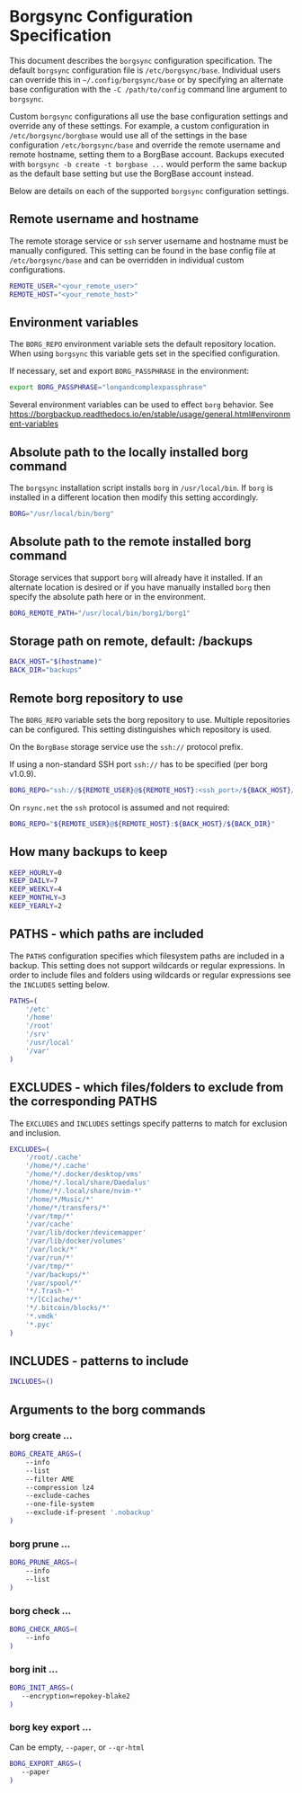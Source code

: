 # Borgsync Configuration Specification

This document describes the `borgsync` configuration specification.
The default `borgsync` configuration file is `/etc/borgsync/base`.
Individual users can override this in `~/.config/borgsync/base` or
by specifying an alternate base configuration with the `-C /path/to/config`
command line argument to `borgsync`.

Custom `borgsync` configurations all use the base configuration settings
and override any of these settings. For example, a custom configuration
in `/etc/borgsync/borgbase` would use all of the settings in the base
configuration `/etc/borgsync/base` and override the remote username and
remote hostname, setting them to a BorgBase account. Backups executed
with `borgsync -b create -t borgbase ...` would perform the same backup
as the default base setting but use the BorgBase account instead.

Below are details on each of the supported `borgsync` configuration settings.

## Remote username and hostname

The remote storage service or `ssh` server username and hostname must be
manually configured. This setting can be found in the base config file at
`/etc/borgsync/base` and can be overridden in individual custom configurations.

```bash
REMOTE_USER="<your_remote_user>"
REMOTE_HOST="<your_remote_host>"
```

## Environment variables

The `BORG_REPO` environment variable sets the default repository location.
When using `borgsync` this variable gets set in the specified configuration.

If necessary, set and export `BORG_PASSPHRASE` in the environment:

```bash
export BORG_PASSPHRASE="longandcomplexpassphrase"
```

Several environment variables can be used to effect `borg` behavior.
See https://borgbackup.readthedocs.io/en/stable/usage/general.html#environment-variables

## Absolute path to the locally installed borg command

The `borgsync` installation script installs `borg` in `/usr/local/bin`. If
`borg` is installed in a different location then modify this setting accordingly.

```bash
BORG="/usr/local/bin/borg"
```

## Absolute path to the remote installed borg command

Storage services that support `borg` will already have it installed.
If an alternate location is desired or if you have manually installed
`borg` then specify the absolute path here or in the environment.

```bash
BORG_REMOTE_PATH="/usr/local/bin/borg1/borg1"
```

## Storage path on remote, default: <hostname>/backups

```bash
BACK_HOST="$(hostname)"
BACK_DIR="backups"
```
## Remote borg repository to use

The `BORG_REPO` variable sets the borg repository to use. Multiple repositories
can be configured. This setting distinguishes which repository is used.

On the `BorgBase` storage service use the `ssh://` protocol prefix.

If using a non-standard SSH port `ssh://` has to be specified (per borg v1.0.9).

```bash
BORG_REPO="ssh://${REMOTE_USER}@${REMOTE_HOST}:<ssh_port>/${BACK_HOST}/${BACK_DIR}"
```

On `rsync.net` the `ssh` protocol is assumed and not required:

```bash
BORG_REPO="${REMOTE_USER}@${REMOTE_HOST}:${BACK_HOST}/${BACK_DIR}"
```

## How many backups to keep

```bash
KEEP_HOURLY=0
KEEP_DAILY=7
KEEP_WEEKLY=4
KEEP_MONTHLY=3
KEEP_YEARLY=2
```

## PATHS - which paths are included

The `PATHS` configuration specifies which filesystem paths are included
in a backup. This setting does not support wildcards or regular expressions.
In order to include files and folders using wildcards or regular expressions
see the `INCLUDES` setting below.

```bash
PATHS=(
    '/etc'
    '/home'
    '/root'
    '/srv'
    '/usr/local'
    '/var'
)
```

## EXCLUDES - which files/folders to exclude from the corresponding PATHS

The `EXCLUDES` and `INCLUDES` settings specify patterns to match for
exclusion and inclusion.

```bash
EXCLUDES=(
    '/root/.cache'
    '/home/*/.cache'
    '/home/*/.docker/desktop/vms'
    '/home/*/.local/share/Daedalus'
    '/home/*/.local/share/nvim-*'
    '/home/*/Music/*'
    '/home/*/transfers/*'
    '/var/tmp/*'
    '/var/cache'
    '/var/lib/docker/devicemapper'
    '/var/lib/docker/volumes'
    '/var/lock/*'
    '/var/run/*'
    '/var/tmp/*'
    '/var/backups/*'
    '/var/spool/*'
    '*/.Trash-*'
    '*/[Cc]ache/*'
    '*/.bitcoin/blocks/*'
    '*.vmdk'
    '*.pyc'
)
```

## INCLUDES - patterns to include

```bash
INCLUDES=()
```

## Arguments to the borg commands

### borg create ...

```bash
BORG_CREATE_ARGS=(
    --info
    --list
    --filter AME
    --compression lz4
    --exclude-caches
    --one-file-system
    --exclude-if-present '.nobackup'
)
```

### borg prune ...

```bash
BORG_PRUNE_ARGS=(
    --info
    --list
)
```

### borg check ...

```bash
BORG_CHECK_ARGS=(
    --info
)
```

### borg init ...

```bash
BORG_INIT_ARGS=(
   --encryption=repokey-blake2
)
```

### borg key export ...

Can be empty, `--paper`, or `--qr-html`

```bash
BORG_EXPORT_ARGS=(
   --paper
)
```
